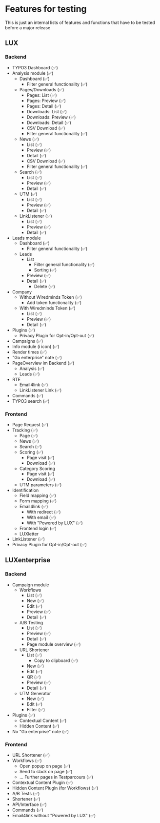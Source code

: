 # Features for testing

This is just an internal lists of features and functions that have to be tested before a major release

## LUX

### Backend

* TYPO3 Dashboard (:white_check_mark:)
* Analysis module (:white_check_mark:)
  * Dashboard (:white_check_mark:)
    * Filter general functionality (:white_check_mark:)
  * Pages/Downloads (:white_check_mark:)
    * Pages: List (:white_check_mark:)
    * Pages: Preview (:white_check_mark:)
    * Pages: Detail (:white_check_mark:)
    * Downloads: List (:white_check_mark:)
    * Downloads: Preview (:white_check_mark:)
    * Downloads: Detail (:white_check_mark:)
    * CSV Download (:white_check_mark:)
    * Filter general functionality (:white_check_mark:)
  * News (:white_check_mark:)
    * List (:white_check_mark:)
    * Preview (:white_check_mark:)
    * Detail (:white_check_mark:)
    * CSV Download (:white_check_mark:)
    * Filter general functionality (:white_check_mark:)
  * Search (:white_check_mark:)
    * List (:white_check_mark:)
    * Preview (:white_check_mark:)
    * Detail (:white_check_mark:)
  * UTM (:white_check_mark:)
    * List (:white_check_mark:)
    * Preview (:white_check_mark:)
    * Detail (:white_check_mark:)
  * LinkListener (:white_check_mark:)
    * List (:white_check_mark:)
    * Preview (:white_check_mark:)
    * Detail (:white_check_mark:)
* Leads module
  * Dashboard (:white_check_mark:)
    * Filter general functionality (:white_check_mark:)
  * Leads
    * List
      * Filter general functionality (:white_check_mark:)
      * Sorting (:white_check_mark:)
    * Preview (:white_check_mark:)
    * Detail (:white_check_mark:)
      * Delete (:white_check_mark:)
* Company
  * Without Wiredminds Token (:white_check_mark:)
    * Add token functionality (:white_check_mark:)
  * With Wiredminds Token (:white_check_mark:)
    * List (:white_check_mark:)
    * Preview (:white_check_mark:)
    * Detail (:white_check_mark:)
* Plugins (:white_check_mark:)
  * Privacy Plugin for Opt-in/Opt-out (:white_check_mark:)
* Campaigns (:white_check_mark:)
* Info module (i icon) (:white_check_mark:)
* Render times (:white_check_mark:)
* "Go enterprise" note (:white_check_mark:)
* PageOverview im Backend (:white_check_mark:)
  * Analysis (:white_check_mark:)
  * Leads (:white_check_mark:)
* RTE
  * Email4link (:white_check_mark:)
  * LinkListener Link (:white_check_mark:)
* Commands (:white_check_mark:)
* TYPO3 search (:white_check_mark:)

### Frontend

* Page Request (:white_check_mark:)
* Tracking (:white_check_mark:)
  * Page (:white_check_mark:)
  * News (:white_check_mark:)
  * Search (:white_check_mark:)
  * Scoring (:white_check_mark:)
    * Page visit (:white_check_mark:)
    * Download (:white_check_mark:)
  * Category Scoring
    * Page visit (:white_check_mark:)
    * Download (:white_check_mark:)
  * UTM parameters (:white_check_mark:)
* Identification
  * Field mapping (:white_check_mark:)
  * Form mapping (:white_check_mark:)
  * Email4link (:white_check_mark:)
    * With redirect (:white_check_mark:)
    * With email (:white_check_mark:)
    * With "Powered by LUX" (:white_check_mark:)
  * Frontend login (:white_check_mark:)
  * LUXletter
* LinkListener (:white_check_mark:)
* Privacy Plugin for Opt-in/Opt-out (:white_check_mark:)

## LUXenterprise

### Backend

* Campaign module
  * Workflows
    * List (:white_check_mark:)
    * New (:white_check_mark:)
    * Edit (:white_check_mark:)
    * Preview (:white_check_mark:)
    * Detail (:white_check_mark:)
  * A/B Testing
    * List (:white_check_mark:)
    * Preview (:white_check_mark:)
    * Detail (:white_check_mark:)
    * Page module overview (:white_check_mark:)
  * URL Shortener
    * List (:white_check_mark:)
      * Copy to clipboard (:white_check_mark:)
    * New (:white_check_mark:)
    * Edit (:white_check_mark:)
    * QR (:white_check_mark:)
    * Preview (:white_check_mark:)
    * Detail (:white_check_mark:)
  * UTM Generator
    * New (:white_check_mark:)
    * Edit (:white_check_mark:)
    * Filter (:white_check_mark:)
* Plugins (:white_check_mark:)
    * Contextual Content (:white_check_mark:)
    * Hidden Content (:white_check_mark:)
* No "Go enterprise" note (:white_check_mark:)

### Frontend

* URL Shortener (:white_check_mark:)
* Workflows (:white_check_mark:)
  * Open popup on page (:white_check_mark:)
  * Send to slack on page (:white_check_mark:)
  * ... Further pages in Testparcours (:white_check_mark:)
* Contextual Content Plugin (:white_check_mark:)
* Hidden Content Plugin (for Workflows) (:white_check_mark:)
* A/B Tests (:white_check_mark:)
* Shortener (:white_check_mark:)
* API/Interface (:white_check_mark:)
* Commands (:white_check_mark:)
* Email4link without "Powered by LUX" (:white_check_mark:)
